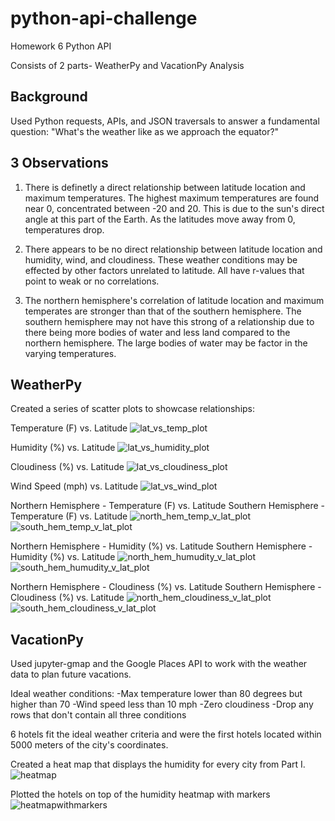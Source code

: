 # python-api-challenge
Homework 6 Python API 

Consists of 2 parts- WeatherPy and VacationPy Analysis

## Background

Used Python requests, APIs, and JSON traversals to answer a fundamental question: "What's the weather like as we approach the equator?"

## 3 Observations

1. There is definetly a direct relationship between latitude location and maximum temperatures. The highest maximum temperatures are found near 0, concentrated between -20 and 20. This is due to the sun's direct angle at this part of the Earth. As the latitudes move away from 0, temperatures drop. 

2. There appears to be no direct relationship between latitude location and humidity, wind, and cloudiness. 
These weather conditions may be effected by other factors unrelated to latitude. All have r-values that point to weak or no correlations.

3. The northern hemisphere's correlation of latitude location and maximum temperates are stronger than that of the southern hemisphere. The southern hemisphere may not have this strong of a relationship due to there being more bodies of water and less land compared to the northern hemisphere. The large bodies of water may be factor in the varying temperatures.

## WeatherPy
Created a series of scatter plots to showcase relationships:

Temperature (F) vs. Latitude
![lat_vs_temp_plot](https://user-images.githubusercontent.com/94502554/154144382-9bae917f-4b6c-46ff-8ece-8e13575ea866.png)

Humidity (%) vs. Latitude
![lat_vs_humidity_plot](https://user-images.githubusercontent.com/94502554/154144442-649fb1b7-9d7a-410a-ab0a-9e3018f2e09a.png)

Cloudiness (%) vs. Latitude
![lat_vs_cloudiness_plot](https://user-images.githubusercontent.com/94502554/154144475-c1df10ce-e6a4-4431-8c74-85fb4f97f1e7.png)

Wind Speed (mph) vs. Latitude
![lat_vs_wind_plot](https://user-images.githubusercontent.com/94502554/154144418-c6ec4ec6-f100-4b72-ae8e-946492e6ef32.png)


Northern Hemisphere - Temperature (F) vs. Latitude
Southern Hemisphere - Temperature (F) vs. Latitude
![north_hem_temp_v_lat_plot](https://user-images.githubusercontent.com/94502554/154144049-c63466f6-d06c-4ffa-9cb3-b99dcc04ccb2.png)
![south_hem_temp_v_lat_plot](https://user-images.githubusercontent.com/94502554/154144002-37c8b2da-22c6-4ccd-bc7c-40990a6d9dfa.png)

Northern Hemisphere - Humidity (%) vs. Latitude
Southern Hemisphere - Humidity (%) vs. Latitude
![north_hem_humudity_v_lat_plot](https://user-images.githubusercontent.com/94502554/154144172-94101cac-9422-45c9-bd72-a9ebe5ed8afc.png)
![south_hem_humudity_v_lat_plot](https://user-images.githubusercontent.com/94502554/154144118-d2a25c1c-08fa-45e7-9b0e-10f4d042779e.png)


Northern Hemisphere - Cloudiness (%) vs. Latitude
Southern Hemisphere - Cloudiness (%) vs. Latitude
![north_hem_cloudiness_v_lat_plot](https://user-images.githubusercontent.com/94502554/154144255-8b2b37c4-1de6-4ec9-9c17-84a33e2823c2.png)
![south_hem_cloudiness_v_lat_plot](https://user-images.githubusercontent.com/94502554/154144220-ca6dbab1-3c40-48da-903f-2d036043fee4.png)

## VacationPy
Used jupyter-gmap and the Google Places API to work with the weather data to plan future vacations.

Ideal weather conditions: 
-Max temperature lower than 80 degrees but higher than 70
-Wind speed less than 10 mph
-Zero cloudiness
-Drop any rows that don't contain all three conditions

6 hotels fit the ideal weather criteria and were the first hotels located within 5000 meters of the city's coordinates.

Created a heat map that displays the humidity for every city from Part I.
![heatmap](https://user-images.githubusercontent.com/94502554/154146342-a83490bb-2a63-4764-85c9-9aa5896e159b.png)


Plotted the hotels on top of the humidity heatmap with markers
![heatmapwithmarkers](https://user-images.githubusercontent.com/94502554/154146326-ab36e61b-aff5-4b1d-9cb3-a41173fd5cd8.png)
